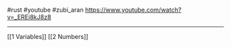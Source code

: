 #rust #youtube  #zubi_aran
https://www.youtube.com/watch?v=_EREi8kJ8z8


---------
[[1 Variables]]
[[2 Numbers]]






